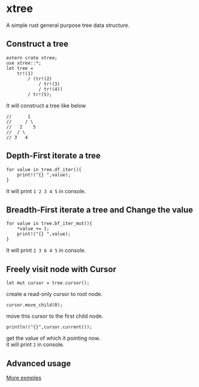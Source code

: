 # xtree
A simple rust general purpose tree data structure.
## Construct a tree
```
extern crate xtree;
use xtree::*;
let tree =
    tr!(1)
        / (tr!(2)
            / tr!(3)
            / tr!(4))
        / tr!(5);
```
It will construct a tree like below
```
//      1
//     / \
//   2    5
//  / \
// 3   4
```
## Depth-First iterate a tree
```
for value in tree.df_iter(){
    print!("{} ",value);
}
```
It will print ```1 2 3 4 5``` in console.
## Breadth-First iterate a tree and Change the value
```
for value in tree.bf_iter_mut(){
    *value += 1;
    print!("{} ",value);
}
```
It will print ```2 3 6 4 5``` in console.
## Freely visit node with Cursor
```
let mut cursor = tree.cursor();
```
create a read-only cursor to root node.
```
cursor.move_child(0);
```
move this cursor to the first child node.
```
println!("{}",cursor.current());
```
get the value of which it pointing now.<br>
it will print ```2``` in console.
## Advanced usage
[More exmples](https://github.com/xstater/xtree/tree/master/examples)